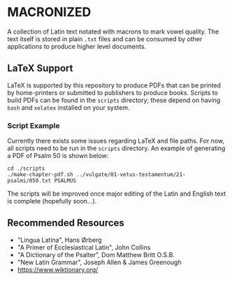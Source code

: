 # MACRONIZED

A collection of Latin text notated with macrons to mark vowel quality. The text
itself is stored in plain `.txt` files and can be consumed by other applications
to produce higher level documents.

## LaTeX Support

LaTeX is supported by this repository to produce PDFs that can be printed by
home-printers or submitted to publishers to produce books. Scripts to build
PDFs can be found in the `scripts` directory; these depend on having `bash` and
`xelatex` installed on your system.

### Script Example

Currently there exists some issues regarding LaTeX and file paths. For now, all
scripts need to be run in the `scripts` directory. An example of generating a
PDF of Psalm 50 is shown below:

```
cd ./scripts
./make-chapter-pdf.sh ../vulgate/01-vetus-testamentum/21-psalmi/050.txt PSALMUS
```

The scripts will be improved once major editing of the Latin and English text
is complete (hopefully soon...).

## Recommended Resources

- "Lingua Latina", Hans Ørberg
- "A Primer of Ecclesiastical Latin", John Collins
- "A Dictionary of the Psalter", Dom Matthew Britt O.S.B.
- "New Latin Grammar", Joseph Allen & James Greenough
- https://www.wiktionary.org/
